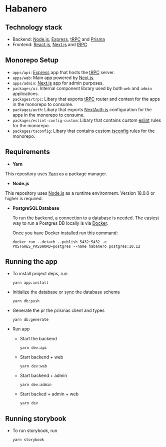 # Habanero

## Technology stack

- Backend: [Node.js](https://nodejs.org/en/), [Express](https://expressjs.com/), [tRPC](https://trpc.io/) and [Prisma](https://www.prisma.io/)
- Frontend: [React.js](https://reactjs.org/), [Next.js](https://nextjs.org/) and [tRPC](https://trpc.io/)

## Monorepo Setup

- `apps/api`: [Express](https://expressjs.com/) app that hosts the [tRPC](https://trpc.io/) server.
- `apps/web`: Main app powered by [Next.js](https://nextjs.org).
- `apps/admin`: [Next.js](https://nextjs.org) app for admin purposes.
- `packages/ui`: Internal component library used by both `web` and `admin` applications.
- `packages/trpc`: Libary that exports [tRPC](https://trpc.io/) router and context for the apps in the monorepo to consume.
- `packages/auth`: Libary that exports [NextAuth.js](https://next-auth.js.org/) configuration for the apps in the monorepo to consume.
- `packages/eslint-config-custom`: Libary that contains custom [eslint](https://eslint.org/) rules for the monorepo.
- `packages/tsconfig`: Libary that contains custom [tsconfig](https://www.typescriptlang.org/tsconfig) rules for the monorepo.

## Requirements

- **Yarn**

This repository uses [Yarn](https://classic.yarnpkg.com/lang/en/) as a package manager.

- **Node.js**

This repository uses [Node.js](https://nodejs.org/en/) as a runtime environment. Version 18.0.0 or higher is required.

- **PostgreSQL Database**

  To run the backend, a connection to a database is needed. The easiest way to run a Postgres DB locally is via [Docker](https://www.docker.com/).

  Once you have Docker installed run this command:

  ```
  docker run --detach --publish 5432:5432 -e POSTGRES_PASSWORD=postgres --name habanero postgres:10.12
  ```

## Running the app

- To install project deps, run

  ```
  yarn app:install
  ```

- Initialize the database or sync the database schema

  ```
  yarn db:push
  ```

- Generate the pr the prismas client and types

  ```
  yarn db:generate
  ```

- Run app

  - Start the backend

    ```
    yarn dev:api
    ```

  - Start backend + web

    ```
    yarn dev:web
    ```

  - Start backend + admin

    ```
    yarn dev:admin
    ```

  - Start backed + admin + web
    ```
    yarn dev
    ```

## Running storybook

- To run storybook, run

  ```
  yarn storybook
  ```
